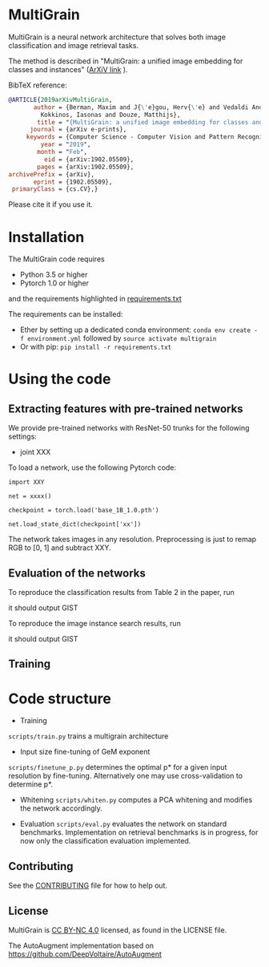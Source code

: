 # MultiGrain

MultiGrain is a neural network architecture that solves both image classification and image retrieval tasks.

The method is described in "MultiGrain: a unified image embedding for classes and instances" ([ArXiV link](https://arxiv.org/abs/1902.05509) ). 

BibTeX reference:
```bibtex
@ARTICLE{2019arXivMultiGrain,
       author = {Berman, Maxim and J{\'e}gou, Herv{\'e} and Vedaldi Andrea and
         Kokkinos, Iasonas and Douze, Matthijs},
        title = "{MultiGrain: a unified image embedding for classes and instances}",
      journal = {arXiv e-prints},
     keywords = {Computer Science - Computer Vision and Pattern Recognition},
         year = "2019",
        month = "Feb",
          eid = {arXiv:1902.05509},
        pages = {arXiv:1902.05509},
archivePrefix = {arXiv},
       eprint = {1902.05509},
 primaryClass = {cs.CV},}
```
Please cite it if you use it. 

# Installation

The MultiGrain code requires
* Python 3.5 or higher
* Pytorch 1.0 or higher

and the requirements highlighted in [requirements.txt](requirements.txt)

The requirements can be installed:
* Ether by setting up a dedicated conda environment: `conda env create -f environment.yml` followed by `source activate multigrain`
* Or with pip: `pip install -r requirements.txt`

# Using the code 

## Extracting features with pre-trained networks

We provide pre-trained networks with ResNet-50 trunks for the following settings: 

- joint XXX 

To load a network, use the following Pytorch code: 

```
import XXY

net = xxxx()

checkpoint = torch.load('base_1B_1.0.pth')

net.load_state_dict(checkpoint['xx'])
```
The network takes images in any resolution. Preprocessing is just to remap RGB to [0, 1] and subtract XXY.

## Evaluation of the networks

To reproduce the classification results from Table 2 in the paper, run 


it should output GIST

To reproduce the image instance search results, run

it should output GIST

## Training 




# Code structure 

* Training

`scripts/train.py` trains a multigrain architecture

* Input size fine-tuning of GeM exponent

`scripts/finetune_p.py` determines the optimal p\* for a given input resolution by fine-tuning. Alternatively one may use cross-validation to determine p\*.

* Whitening
`scripts/whiten.py` computes a PCA whitening and modifies the network accordingly.

* Evaluation
`scripts/eval.py` evaluates the network on standard benchmarks.
Implementation on retrieval benchmarks is in progress, for now only the classification evaluation implemented.



## Contributing
See the [CONTRIBUTING](CONTRIBUTING.md) file for how to help out.

## License
MultiGrain is [CC BY-NC 4.0](https://creativecommons.org/licenses/by-nc/4.0/) licensed, as found in the LICENSE file.

The AutoAugment implementation based on https://github.com/DeepVoltaire/AutoAugment
